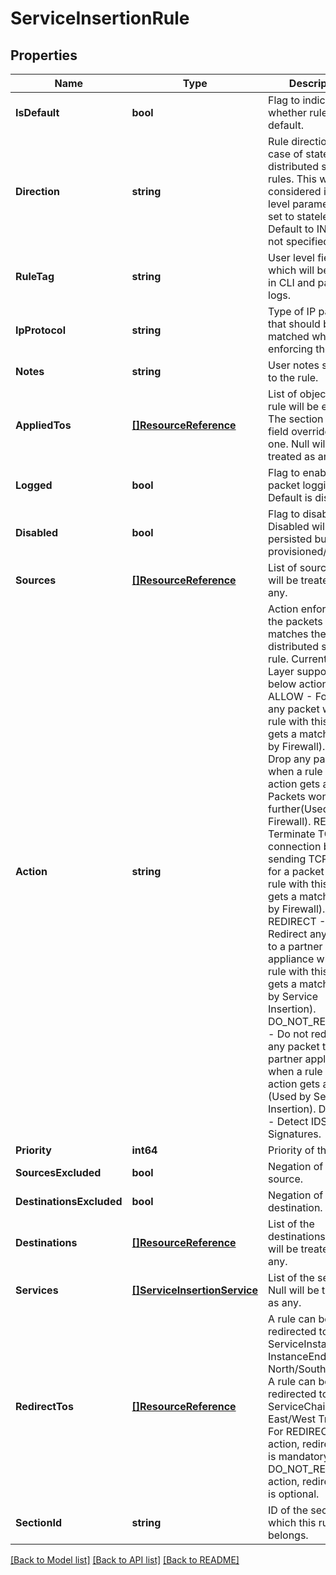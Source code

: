 # ServiceInsertionRule

## Properties
Name | Type | Description | Notes
------------ | ------------- | ------------- | -------------
**IsDefault** | **bool** | Flag to indicate whether rule is default. | [optional] [default to null]
**Direction** | **string** | Rule direction in case of stateless distributed service rules. This will only considered if section level parameter is set to stateless. Default to IN_OUT if not specified. | [optional] [default to DIRECTION.IN_OUT]
**RuleTag** | **string** | User level field which will be printed in CLI and packet logs. | [optional] [default to null]
**IpProtocol** | **string** | Type of IP packet that should be matched while enforcing the rule. | [optional] [default to IP_PROTOCOL.IPV4_IPV6]
**Notes** | **string** | User notes specific to the rule. | [optional] [default to null]
**AppliedTos** | [**[]ResourceReference**](ResourceReference.md) | List of object where rule will be enforced. The section level field overrides this one. Null will be treated as any. | [optional] [default to null]
**Logged** | **bool** | Flag to enable packet logging. Default is disabled. | [optional] [default to false]
**Disabled** | **bool** | Flag to disable rule. Disabled will only be persisted but never provisioned/realized. | [optional] [default to false]
**Sources** | [**[]ResourceReference**](ResourceReference.md) | List of sources. Null will be treated as any. | [optional] [default to null]
**Action** | **string** | Action enforced on the packets which matches the distributed service rule. Currently DS Layer supports below actions. ALLOW           - Forward any packet when a rule with this action gets a match (Used by Firewall). DROP            - Drop any packet when a rule with this action gets a match. Packets won&#x27;t go further(Used by Firewall). REJECT          - Terminate TCP connection by sending TCP reset for a packet when a rule with this action gets a match (Used by Firewall). REDIRECT        - Redirect any packet to a partner appliance when a rule with this action gets a match (Used by Service Insertion). DO_NOT_REDIRECT - Do not redirect any packet to a partner appliance when a rule with this action gets a match (Used by Service Insertion). DETECT          - Detect IDS Signatures. | [default to null]
**Priority** | **int64** | Priority of the rule. | [optional] [default to null]
**SourcesExcluded** | **bool** | Negation of the source. | [optional] [default to false]
**DestinationsExcluded** | **bool** | Negation of the destination. | [optional] [default to false]
**Destinations** | [**[]ResourceReference**](ResourceReference.md) | List of the destinations. Null will be treated as any. | [optional] [default to null]
**Services** | [**[]ServiceInsertionService**](ServiceInsertionService.md) | List of the services. Null will be treated as any. | [optional] [default to null]
**RedirectTos** | [**[]ResourceReference**](ResourceReference.md) | A rule can be redirected to ServiceInstance, InstanceEndpoint for North/South Traffic. A rule can be redirected to ServiceChain for East/West Traffic. For REDIRECT action, redirect_tos is mandatory. For DO_NOT_REDIRECT action, redirect_tos is optional. | [optional] [default to null]
**SectionId** | **string** | ID of the section to which this rule belongs. | [optional] [default to null]

[[Back to Model list]](../README.md#documentation-for-models) [[Back to API list]](../README.md#documentation-for-api-endpoints) [[Back to README]](../README.md)

